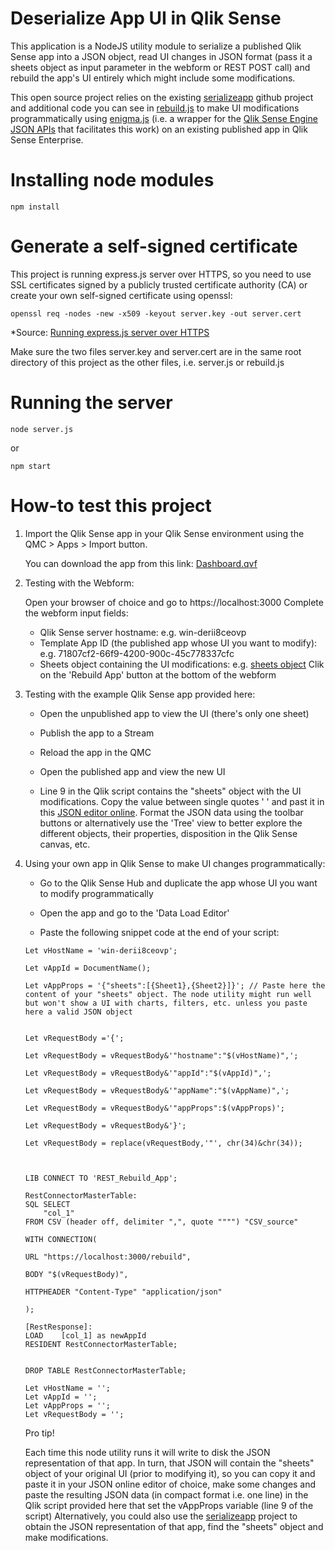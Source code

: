 # Deserialize App UI in Qlik Sense
This application is a NodeJS utility module to serialize a published Qlik Sense app into a JSON object, read UI changes in JSON format (pass it a sheets object as input parameter in the webform or REST POST call) and rebuild the app's UI entirely which might include some modifications.

This open source project relies on the existing [serializeapp](https://github.com/mindspank/serializeapp) github project and additional code you can see in [rebuild.js](https://github.com/apamo/deserialize-sense-app-ui/blob/main/rebuild.js) to make UI modifications programmatically using [enigma.js](https://github.com/qlik-oss/enigma.js) (i.e. a wrapper for the [Qlik Sense Engine JSON APIs](https://help.qlik.com/en-US/sense-developer/May2021/Subsystems/EngineAPI/Content/Sense_EngineAPI/introducing-engine-API.htm) that facilitates this work) on an existing published app in Qlik Sense Enterprise. 

# Installing node modules 
```
npm install
```

# Generate a self-signed certificate
This project is running express.js server over HTTPS, so you need to use SSL certificates signed by a publicly trusted certificate authority (CA) or create your own self-signed certificate using openssl:
```
openssl req -nodes -new -x509 -keyout server.key -out server.cert
```
*Source: [Running express.js server over HTTPS](https://timonweb.com/javascript/running-expressjs-server-over-https/)

Make sure the two files server.key and server.cert are in the same root directory of this project as the other files, i.e. server.js or rebuild.js

# Running the server
```
node server.js
```
or
```
npm start
```

# How-to test this project
1. Import the Qlik Sense app in your Qlik Sense environment using the QMC > Apps > Import button.
	
	You can download the app from this link: [Dashboard.qvf](https://github.com/apamo/deserialize-sense-app-ui/blob/main/Dashboard.qvf)

2. Testing with the Webform:

	Open your browser of choice and go to https://localhost:3000
	Complete the webform input fields:
	  - Qlik Sense server hostname: e.g. win-derii8ceovp
	  - Template App ID (the published app whose UI you want to modify): e.g. 71807cf2-66f9-4200-900c-45c778337cfc
	  - Sheets object containing the UI modifications: e.g. [sheets object](https://github.com/apamo/deserialize-sense-app-ui/blob/main/sheets.json)
	Clik on the 'Rebuild App' button at the bottom of the webform

3. Testing with the example Qlik Sense app provided here:
	
	- Open the unpublished app to view the UI (there's only one sheet)
	
	- Publish the app to a Stream
	
	- Reload the app in the QMC
	
	- Open the published app and view the new UI
	
	- Line 9 in the Qlik script contains the "sheets" object with the UI modifications. Copy the value between single quotes ' ' and past it in this [JSON editor online](https://jsoneditoronline.org/). Format the JSON data using the toolbar buttons or alternatively use the 'Tree' view to better explore the different objects, their properties, disposition in the Qlik Sense canvas, etc.

4. Using your own app in Qlik Sense to make UI changes programmatically:
	
	- Go to the Qlik Sense Hub and duplicate the app whose UI you want to modify programmatically
	
	- Open the app and go to the 'Data Load Editor'
	
	- Paste the following snippet code at the end of your script:

	```
	Let vHostName = 'win-derii8ceovp';

	Let vAppId = DocumentName();

	Let vAppProps = '{"sheets":[{Sheet1},{Sheet2}]}'; // Paste here the content of your "sheets" object. The node utility might run well but won't show a UI with charts, filters, etc. unless you paste here a valid JSON object


	Let vRequestBody ='{';

	Let vRequestBody = vRequestBody&'"hostname":"$(vHostName)",';

	Let vRequestBody = vRequestBody&'"appId":"$(vAppId)",';

	Let vRequestBody = vRequestBody&'"appName":"$(vAppName)",';

	Let vRequestBody = vRequestBody&'"appProps":$(vAppProps)';

	Let vRequestBody = vRequestBody&'}';

	Let vRequestBody = replace(vRequestBody,'"', chr(34)&chr(34));



	LIB CONNECT TO 'REST_Rebuild_App';

	RestConnectorMasterTable:
	SQL SELECT 
		"col_1"
	FROM CSV (header off, delimiter ",", quote """") "CSV_source" 

	WITH CONNECTION(

	URL "https://localhost:3000/rebuild",

	BODY "$(vRequestBody)",

	HTTPHEADER "Content-Type" "application/json"

	);

	[RestResponse]:
	LOAD	[col_1] as newAppId
	RESIDENT RestConnectorMasterTable;


	DROP TABLE RestConnectorMasterTable;

	Let vHostName = '';
	Let vAppId = '';
	Let vAppProps = '';
	Let vRequestBody = '';
	```

	Pro tip! 
	
	Each time this node utility runs it will write to disk the JSON representation of that app. In turn, that JSON will contain the "sheets" object of your original UI (prior to modifying it), so you can copy it and paste it in your JSON online editor of choice, make some changes and paste the resulting JSON data (in compact format i.e. one line) in the Qlik script provided here that set the vAppProps variable (line 9 of the script)
	Alternatively, you could also use the [serializeapp](https://github.com/mindspank/serializeapp) project to obtain the JSON representation of that app, find the "sheets" object and make modifications. 
